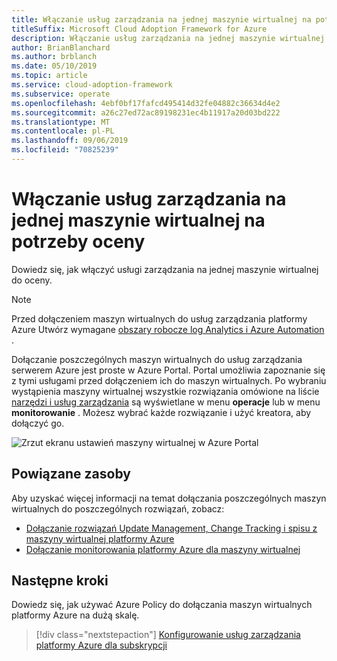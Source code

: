 ```yaml
---
title: Włączanie usług zarządzania na jednej maszynie wirtualnej na potrzeby oceny
titleSuffix: Microsoft Cloud Adoption Framework for Azure
description: Włączanie usług zarządzania na jednej maszynie wirtualnej na potrzeby oceny
author: BrianBlanchard
ms.author: brblanch
ms.date: 05/10/2019
ms.topic: article
ms.service: cloud-adoption-framework
ms.subservice: operate
ms.openlocfilehash: 4ebf0bf17fafcd495414d32fe04882c36634d4e2
ms.sourcegitcommit: a26c27ed72ac89198231ec4b11917a20d03bd222
ms.translationtype: MT
ms.contentlocale: pl-PL
ms.lasthandoff: 09/06/2019
ms.locfileid: "70825239"
---
```

# <a name="enable-management-services-on-a-single-vm-for-evaluation"></a>Włączanie usług zarządzania na jednej maszynie wirtualnej na potrzeby oceny

Dowiedz się, jak włączyć usługi zarządzania na jednej maszynie wirtualnej do oceny.

> [!NOTE]
> Przed dołączeniem maszyn wirtualnych do usług zarządzania platformy Azure Utwórz wymagane [obszary robocze log Analytics i Azure Automation](./prerequisites.md#create-a-workspace-and-automation-account) .

Dołączanie poszczególnych maszyn wirtualnych do usług zarządzania serwerem Azure jest proste w Azure Portal. Portal umożliwia zapoznanie się z tymi usługami przed dołączeniem ich do maszyn wirtualnych. Po wybraniu wystąpienia maszyny wirtualnej wszystkie rozwiązania omówione na liście [narzędzi i usług zarządzania](./tools-services.md) są wyświetlane w menu **operacje** lub w menu **monitorowanie** . Możesz wybrać każde rozwiązanie i użyć kreatora, aby dołączyć go.

![Zrzut ekranu ustawień maszyny wirtualnej w Azure Portal](./media/onboarding-single-vm.png)

## <a name="related-resources"></a>Powiązane zasoby

Aby uzyskać więcej informacji na temat dołączania poszczególnych maszyn wirtualnych do poszczególnych rozwiązań, zobacz:

- [Dołączanie rozwiązań Update Management, Change Tracking i spisu z maszyny wirtualnej platformy Azure](/azure/automation/automation-onboard-solutions-from-vm)
- [Dołączanie monitorowania platformy Azure dla maszyny wirtualnej](/azure/azure-monitor/insights/vminsights-enable-single-vm)

## <a name="next-steps"></a>Następne kroki

Dowiedz się, jak używać Azure Policy do dołączania maszyn wirtualnych platformy Azure na dużą skalę.

> [!div class="nextstepaction"]
> [Konfigurowanie usług zarządzania platformy Azure dla subskrypcji](./onboard-at-scale.md)
